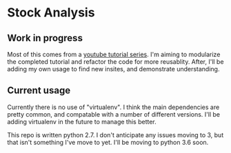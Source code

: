 # Stock Analysis

## Work in progress

Most of this comes from a [youtube tutorial series](https://youtu.be/URTZ2jKCgBc?list=PLQVvvaa0QuDd0flgGphKCej-9jp-QdzZ3). I'm aiming to modularize the completed tutorial and refactor the code for more reusablity. After, I'll be adding my own usage to find new insites, and demonstrate understanding.

## Current usage

Currently there is no use of "virtualenv". I think the main dependencies are pretty common, and compatable with a number of different versions. I'll be adding virtualenv in the future to manage this better. 

This repo is written python 2.7. I don't anticipate any issues moving to 3, but that isn't something I've move to yet. I'll be moving to python 3.6 soon.